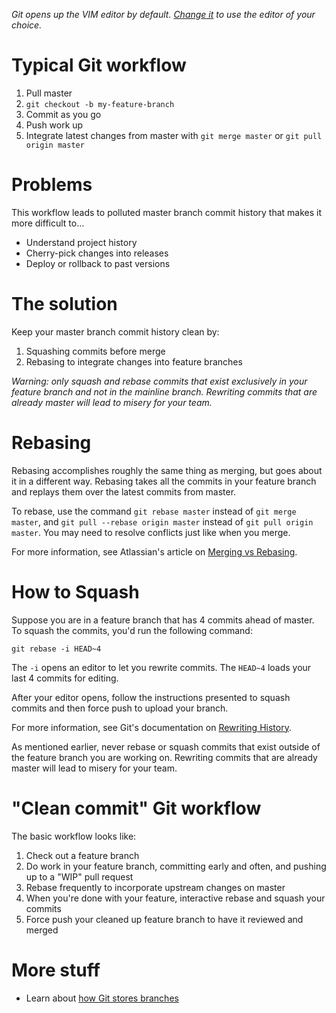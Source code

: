_Git opens up the VIM editor by default. [Change it](https://stackoverflow.com/questions/2596805/how-do-i-make-git-use-the-editor-of-my-choice-for-commits) to use the editor of your choice._

# Typical Git workflow

1. Pull master
2. `git checkout -b my-feature-branch`
3. Commit as you go
4. Push work up
5. Integrate latest changes from master with `git merge master` or `git pull origin master`

# Problems

This workflow leads to polluted master branch commit history that makes it more difficult to...

* Understand project history
* Cherry-pick changes into releases
* Deploy or rollback to past versions

# The solution

Keep your master branch commit history clean by:

1. Squashing commits before merge
2. Rebasing to integrate changes into feature branches

_Warning: only squash and rebase commits that exist exclusively in your feature branch and not in the mainline branch. Rewriting commits that are already master will lead to misery for your team._

# Rebasing

Rebasing accomplishes roughly the same thing as merging, but goes about it in a different way. Rebasing takes all the commits in your feature branch and replays them over the latest commits from master.

To rebase, use the command `git rebase master` instead of `git merge master`, and `git pull --rebase origin master` instead of `git pull origin master`. You may need to resolve conflicts just like when you merge.

For more information, see Atlassian's article on [Merging vs Rebasing](https://www.atlassian.com/git/tutorials/merging-vs-rebasing).

# How to Squash

Suppose you are in a feature branch that has 4 commits ahead of master. To squash the commits, you'd run the following command:

```
git rebase -i HEAD~4
```

The `-i` opens an editor to let you rewrite commits. The `HEAD~4` loads your last 4 commits for editing.

After your editor opens, follow the instructions presented to squash commits and then force push to upload your branch.

For more information, see Git's documentation on [Rewriting History](https://git-scm.com/book/en/v2/Git-Tools-Rewriting-History).

As mentioned earlier, never rebase or squash commits that exist outside of the feature branch you are working on. Rewriting commits that are already master will lead to misery for your team.

# "Clean commit" Git workflow

The basic workflow looks like:

1. Check out a feature branch
2. Do work in your feature branch, committing early and often, and pushing up to a "WIP" pull request
3. Rebase frequently to incorporate upstream changes on master
4. When you're done with your feature, interactive rebase and squash your commits
5. Force push your cleaned up feature branch to have it reviewed and merged

# More stuff

* Learn about [how Git stores branches](https://git-scm.com/book/en/v1/Git-Branching-What-a-Branch-Is)
